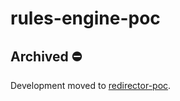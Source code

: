 # rules-engine-poc

## Archived ⛔️

Development moved to [redirector-poc](https://github.com/jsmithdigimarc/redirector-poc).
